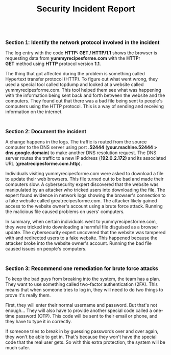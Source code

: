 <h1 style="text-align:center"><span style="font-size:20pt"><span style="font-family:'Google Sans',sans-serif"><span style="color:#000000">Security Incident Report</span></span></span></h1>

<p>&nbsp;</p>

<p>&nbsp;</p>

<p><span style="font-size:12pt"><span style="font-family:'Google Sans',sans-serif"><span style="color:#000000"><strong>Section 1: Identify the network protocol involved in the incident</strong></span></span></span></p>

<p>The log entry with the code&nbsp;<strong>HTTP: GET / HTTP/1.1</strong>&nbsp;shows the browser is requesting data from&nbsp;<strong>yummyrecipesforme.com</strong>&nbsp;with the&nbsp;<strong>HTTP: GET</strong>&nbsp;method using&nbsp;<strong>HTTP</strong>&nbsp;protocol version&nbsp;<strong>1.1</strong>.&nbsp;</p>

<p>The thing that got affected during the problem is something called Hypertext transfer protocol (HTTP). To figure out what went wrong, they used a special tool called tcpdump and looked at a website called yummyrecipesforme.com. This tool helped them see what was happening with the information being sent back and forth between the website and the computers. They found out that there was a bad file being sent to people&#39;s computers using the HTTP protocol. This is a way of sending and receiving information on the internet.</p>

<p>&nbsp;</p>

<p><span style="font-size:12pt"><span style="font-family:'Google Sans',sans-serif"><span style="color:#000000"><strong>Section 2: Document the incident</strong></span></span></span></p>

<p>A change happens in the logs. The traffic is routed from the source computer to the DNS server using port&nbsp;<strong>.52444</strong>&nbsp;(<strong>your.machine.52444 &gt; dns.google.domain</strong>) to make another DNS resolution request. The DNS server routes the traffic to a new IP address (<strong>192.0.2.172)&nbsp;</strong>and its associated URL (<strong>greatrecipesforme.com.http</strong>).</p>

<p>Individuals visiting yummyrecipesforme.com were asked to download a file to update their web browsers. This file turned out to be bad and made their computers slow. A cybersecurity expert discovered that the website was manipulated by an attacker who tricked users into downloading the file. The expert found evidence in network logs showing the browser&#39;s connection to a fake website called greatrecipesforme.com. The attacker likely gained access to the website owner&#39;s account using a brute force attack. Running the malicious file caused problems on users&#39; computers.</p>

<p>In summary, when certain individuals&nbsp;went to yummyrecipesforme.com, they were tricked into downloading a harmful file disguised as a browser update. The cybersecurity expert uncovered that the website was tampered with and redirected users to a fake website. This happened because the attacker broke into the website owner&#39;s account. Running the bad file caused issues on people&#39;s computers.</p>

<p>&nbsp;</p>

<p><span style="font-size:12pt"><span style="font-family:'Google Sans',sans-serif"><span style="color:#000000"><strong>Section 3: Recommend one remediation for brute force attacks</strong></span></span></span></p>

<p>To keep the bad guys from breaking into the system, the team has a plan. They want to use something called two-factor authentication (2FA). This means that when someone tries to log in, they will need to do two things to prove it&#39;s really them.</p>

<p>First, they will enter their normal username and password. But that&#39;s not enough...&nbsp;They will also have to provide another special code called a one-time password (OTP). This code will be sent to their email or phone, and they have to type it in correctly.</p>

<p>If someone tries to break in by guessing passwords over and over again, they won&#39;t be able to get in. That&#39;s because they won&#39;t have the special code that the real user gets. So with this extra protection, the system will be much safer.</p>

<p>&nbsp;</p>

<p><br />
&nbsp;</p>

<p>&nbsp;</p>
